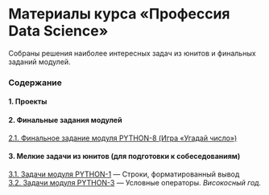 # Материалы курса &laquo;Профессия Data Science&raquo; #

Собраны решения наиболее интересных задач из юнитов и финальных заданий модулей.

### Содержание ###

#### 1. Проекты ####

#### 2. Финальные задания модулей ####

[2.1. Финальное задание модуля PYTHON-8 (Игра &laquo;Угадай число&raquo;)](https://github.com/stalkspectrum/sf-ds-course-all/tree/master/01-11-PYTHON-8/P8_Task)    

#### 3. Мелкие задачи из юнитов (для подготовки к собеседованиям) ####

[3.1. Задачи модуля PYTHON-1](https://github.com/stalkspectrum/sf-ds-course-all/tree/master/00-03-PYTHON-1)&nbsp;&mdash;
Строки, форматированный вывод    
[3.2. Задачи модуля PYTHON-3](https://github.com/stalkspectrum/sf-ds-course-all/tree/master/00-05-PYTHON-3)&nbsp;&mdash;
Условные операторы. *Високосный год.*    
